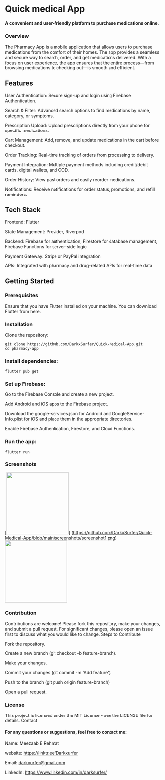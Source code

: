 # Quick medical App

#### A convenient and user-friendly platform to purchase medications online.

### Overview

The Pharmacy App is a mobile application that allows users to purchase medications from the comfort of their homes. The app provides a seamless and secure way to search, order, and get medications delivered. With a focus on user experience, the app ensures that the entire process—from browsing medications to checking out—is smooth and efficient.

## Features

 User Authentication: Secure sign-up and login using Firebase Authentication.

 Search & Filter: Advanced search options to find medications by name, category, or symptoms.

 Prescription Upload: Upload prescriptions directly from your phone for specific medications.

 Cart Management: Add, remove, and update medications in the cart before checkout.

 Order Tracking: Real-time tracking of orders from processing to delivery.

 Payment Integration: Multiple payment methods including credit/debit cards, digital wallets, and COD.

 Order History: View past orders and easily reorder medications.

 Notifications: Receive notifications for order status, promotions, and refill reminders.

## Tech Stack

   Frontend: Flutter
   
   State Management: Provider, Riverpod
  
   Backend: Firebase for authentication, Firestore for database management, Firebase Functions for server-side logic
  
   Payment Gateway: Stripe or PayPal integration
   
   APIs: Integrated with pharmacy and drug-related APIs for real-time data

## Getting Started

### Prerequisites

Ensure that you have Flutter installed on your machine. You can download Flutter from here.

### Installation

 Clone the repository:

    git clone https://github.com/DarkxSurfer/Quick-Medical-App.git
    cd pharmacy-app

### Install dependencies:

    flutter pub get

### Set up Firebase:

Go to the Firebase Console and create a new project.

Add Android and iOS apps to the Firebase project.

Download the google-services.json for Android and GoogleService-Info.plist for iOS and place them in the
appropriate directories.

Enable Firebase Authentication, Firestore, and Cloud Functions.


### Run the app:

    flutter run

### Screenshots

[<img src="https://github.com/DarkxSurfer/Quick-Medical-App/blob/main/screenshots/screenshot1.png" width="200">]
(https://github.com/DarkxSurfer/Quick-Medical-App/blob/main/screenshots/screenshot1.png)
[<img src="https://github.com/DarkxSurfer/Quick-Medical-App/blob/main/screenshots/screenshot2.png" width="200">](https://github.com/arkxSurfer/Quick-Medical-App/blob/main/screenshots/screenshot2.png)

### Contribution

Contributions are welcome! Please fork this repository, make your changes, and submit a pull request. For significant changes, please open an issue first to discuss what you would like to change.
Steps to Contribute

Fork the repository.

Create a new branch (git checkout -b feature-branch).

Make your changes.

Commit your changes (git commit -m 'Add feature'). 

Push to the branch (git push origin feature-branch).

Open a pull request.

### License

This project is licensed under the MIT License - see the LICENSE file for details.
Contact

#### For any questions or suggestions, feel free to contact me:

   Name: Meezaab E Rehmat
   
   website: https://linktr.ee/Darkxurfer
   
   Email: darkxurfer@gmail.com
   
   LinkedIn: https://www.linkedin.com/in/darksurfer/
   
